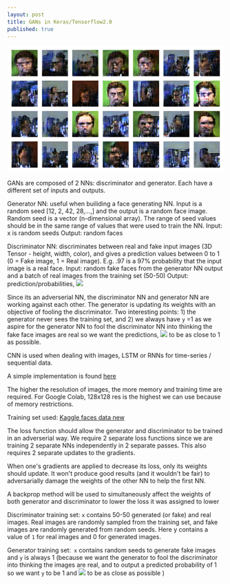 ```yaml
---
layout: post
title: GANs in Keras/Tensorflow2.0
published: true
---
```

<img src = "https://raw.githubusercontent.com/kopalgarg/GAN-keras/main/output/train-49.png">

GANs are composed of 2 NNs: discriminator and generator. Each have a different set of inputs and outputs. 

Generator NN: useful when builiding a face generating NN. Input is a random seed [12, 2, 42, 28,...,] and the output is a random face image. Random seed is a vector (n-dimensional array). The range of seed values should be in the same range of values that were used to train the NN. 
Input: x is random seeds
Output: random faces 

Discriminator NN: discriminates between real and fake input images (3D Tensor - height, width, color), and gives a prediction values between 0 to 1 (0 = Fake image, 1 = Real image). E.g. .97 is a 97% probability that the input image is a real face.
Input: random fake faces from the generator NN output and a batch of real images from the training set (50-50)
Output: prediction/probabilities, <img src = "https://latex.codecogs.com/gif.latex?%5Chat%7By%7D">

Since its an adverserial NN, the discriminator NN and generator NN are working against each other. The generator is updating its weights with an objective of fooling the discriminator. Two interesting points: 1) the generator never sees the training set, and 2) we always have `y` =1 as we aspire for the generator NN to fool the discriminator NN into thinking the fake face images are real so we want the predictions, <img src = "https://latex.codecogs.com/gif.latex?%5Chat%7By%7D"> to be as close to 1 as possible. 

CNN is used when dealing with images, LSTM or RNNs for time-series / sequential data.

A simple implementation is found [here](https://github.com/kopalgarg/GAN-keras)

The higher the resolution of images, the more memory and training time are required. For Google Colab, 128x128 res is the highest we can use because of memory restrictions.

Training set used: [Kaggle faces data new](https://www.kaggle.com/gasgallo/faces-data-new)

The loss function should allow the generator and discriminator to be trained in an adverserial way. We require 2 separate loss functions since we are training 2 separate NNs independently in 2 separate passes. This also requires 2 separate updates to the gradients.

When one's gradients are applied to decrease its loss, only its weights should update. It won't produce good results (and it wouldn't be fair) to adversarially damage the weights of the other NN to help the first NN.

A backprop method will be used to simultaneously affect the weights of both generator and discriminator to lower the loss it was assigned to lower

Discriminator training set: `x` contains 50-50 generated (or fake) and real images. Real images are randomly sampled from the training set, and fake images are randomly generated from random seeds. Here y contains a value of `1` for real images and 0 for generated images.

Generator training set:` x` contains random seeds to generate fake images and `y` is always 1 (because we want the generator to fool the discriminator into thinking the images are real, and to output a predicted probability of 1 so we want `y` to be 1 and <img src = "https://latex.codecogs.com/gif.latex?%5Chat%7By%7D"> to be as close as possible )
